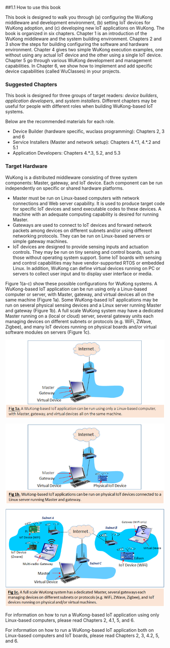 ##1.1 How to use this book

This book is designed to walk you through (a) configuring the WuKong middleware and development environment, (b) setting IoT devices for WuKong adoption, and (c) developing new IoT applications on WuKong. The book is organized in six chapters. Chapter 1 is an introduction of the WuKong middleware and the system building environment. Chapters 2 and 3 show the steps for building configuring the software and hardware environment. Chapter 4 gives two simple WuKong execution examples, one without using any actual IoT device and the other using a single IoT device. Chapter 5 go through various WuKong development and management capabilities. In  Chapter 6, we show how to implement and add specific device capabilities (called WuClasses) in your projects. 


### Suggested Chapters


This book is designed for three groups of target readers: *device builders*, *application developers*, and *system installers*. Different chapters may be useful for people with different roles when building WuKong-based IoT systems. 

<!--  
> The WuKong middleware and development environment is designed for device builders, service installers, and application developers. To save your time, you may choose appropriate materials to read based on selected roles. 
-->


Below are the recommended materials for each role. 
  * Device Builder (hardware specific, wuclass programming): Chapters 2, 3 and 6  
  * Service Installers (Master and network setup): Chapters 4.\*.1, 4.\*.2 and 5.1
  * Application Developers: Chapters 4.\*.3, 5.2, and 5.3


### Target Hardware  

WuKong is a distributed middleware consisting of three system components: Master, gateway, and IoT device. Each component can be run independently on specific or shared hardware platforms.  
  
  * Master must be run on Linux-based computers with network connections and Web server capability. It is used to produce target code for specific IoT devices and send executable codes to these devices. A machine with an adequate computing capability is desired for running Master.
  * Gateways are used to connect to IoT devices and forward network packets among devices on different subnets and/or using different networking protocols. They can be run on Linux-based servers or simple gateway machines.
  * IoT devices are designed to provide sensing inputs and actuation controls. They may be run on tiny sensing and control boards, such as those without operating system support. Some IoT boards with sensing and control capabilities may have vendor-supported RTOS or embedded Linux. In addition, WuKong can define virtual devices running on PC or servers to collect user input and to display user interface or media.

Figure 1(a-c) show these possible configurations for WuKong systems. A WuKong-based IoT application can be run using only a Linux-based computer or server, with Master, gateway, and virtual devices all on the same machine (Figure 1a). Some WuKong-based IoT applications may be run on several physical sensing devices and a Linux server running Master and gateway (Figure 1b). A full scale WuKong system may have a dedicated Master running on a (local or cloud) server, several gateway units each managing devices on different subnets or protocols (e.g. WiFi, ZWave, Zigbee), and many IoT devices running on physical boards and/or virtual software modules on servers (Figure 1c). 

![](https://raw.githubusercontent.com/wukong-ntu/wukong-gitbook-figures/master/figures/01-HowToUse/fig1a.png)



![](https://raw.githubusercontent.com/wukong-ntu/wukong-gitbook-figures/master/figures/01-HowToUse/fig1b.png)

![](https://raw.githubusercontent.com/wukong-ntu/wukong-gitbook-figures/master/figures/01-HowToUse/fig1c.png)

For information on how to run a WuKong-based IoT application using only Linux-based computers, please read Chapters 2, 4.1, 5, and 6.

For information on how to run a WuKong-based IoT application both on Linux-based computers and IoT boards, please read Chapters 2, 3, 4.2, 5, and 6.  
